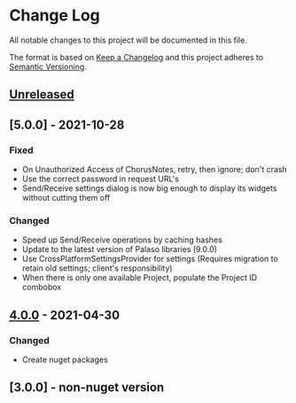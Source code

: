 # Change Log

All notable changes to this project will be documented in this file.

The format is based on [Keep a Changelog](http://keepachangelog.com/)
and this project adheres to [Semantic Versioning](http://semver.org/).

<!-- Available types of changes:
### Added
### Changed
### Fixed
### Deprecated
### Removed
### Security
-->

## [Unreleased]

## [5.0.0] - 2021-10-28

### Fixed

- On Unauthorized Access of ChorusNotes, retry, then ignore; don't crash
- Use the correct password in request URL's
- Send/Receive settings dialog is now big enough to display its widgets without cutting them off

### Changed

- Speed up Send/Receive operations by caching hashes
- Update to the latest version of Palaso libraries (9.0.0)
- Use CrossPlatformSettingsProvider for settings (Requires migration to retain old settings; client's responsibility)
- When there is only one available Project, populate the Project ID combobox

## [4.0.0] - 2021-04-30

### Changed

- Create nuget packages

## [3.0.0] - non-nuget version

[Unreleased]: https://github.com/sillsdev/libpalaso/compare/v4.0.0...master

[4.0.0]: https://github.com/sillsdev/libpalaso/compare/v3.0.0...v4.0.0
